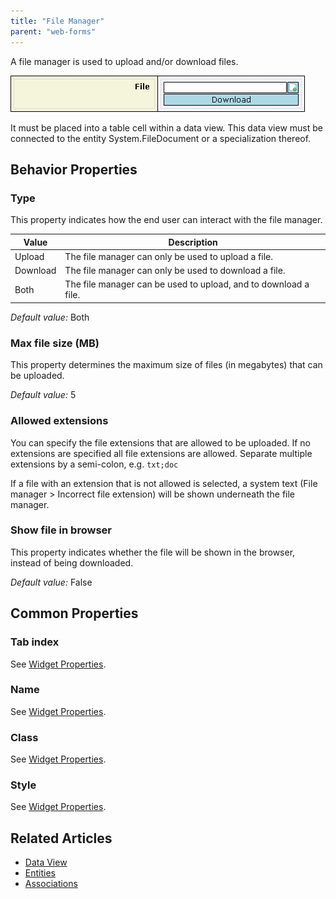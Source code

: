 ```yaml
---
title: "File Manager"
parent: "web-forms"
---
```

A file manager is used to upload and/or download files.

![](attachments/819203/917529.png)

It must be placed into a table cell within a data view. This data view must be connected to the entity System.FileDocument or a specialization thereof.

## Behavior Properties

### Type

This property indicates how the end user can interact with the file manager.

| Value | Description |
| --- | --- |
| Upload | The file manager can only be used to upload a file. |
| Download | The file manager can only be used to download a file. |
| Both | The file manager can be used to upload, and to download a file. |

_Default value:_ Both

### Max file size (MB)

This property determines the maximum size of files (in megabytes) that can be uploaded.

_Default value:_ 5

### Allowed extensions

You can specify the file extensions that are allowed to be uploaded. If no extensions are specified all file extensions are allowed. Separate multiple extensions by a semi-colon, e.g. `txt;doc`

If a file with an extension that is not allowed is selected, a system text (File manager > Incorrect file extension) will be shown underneath the file manager.

### Show file in browser

This property indicates whether the file will be shown in the browser, instead of being downloaded.

_Default value:_ False

## Common Properties

### Tab index

See [Widget Properties](widget-properties).

### Name

See [Widget Properties](widget-properties).

### Class

See [Widget Properties](widget-properties).

### Style

See [Widget Properties](widget-properties).

## Related Articles

*   [Data View](data-view)
*   [Entities](entities)
*   [Associations](associations)
